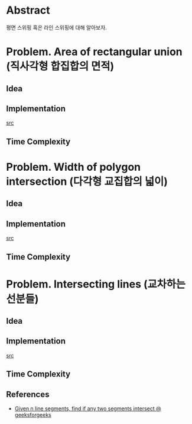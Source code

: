 # Abstract

평면 스위핑 혹은 라인 스위핑에 대해 알아보자.

# Problem. Area of rectangular union (직사각형 합집합의 면적)

## Idea

## Implementation

[src](../fundamentals/computationalgeometry/planesweepingareaunion/a.cpp)

## Time Complexity

# Problem. Width of polygon intersection (다각형 교집합의 넓이)

## Idea

## Implementation

[src](../fundamentals/computationalgeometry/planesweepingareaintersect/a.cpp)

## Time Complexity

# Problem. Intersecting lines (교차하는 선분들)

## Idea

## Implementation

[src](../fundamentals/computationalgeometry/planesweepingintersectinglines/a.cpp)

## Time Complexity

## References

* [Given n line segments, find if any two segments intersect @ geeksforgeeks](http://www.geeksforgeeks.org/given-a-set-of-line-segments-find-if-any-two-segments-intersect/)
